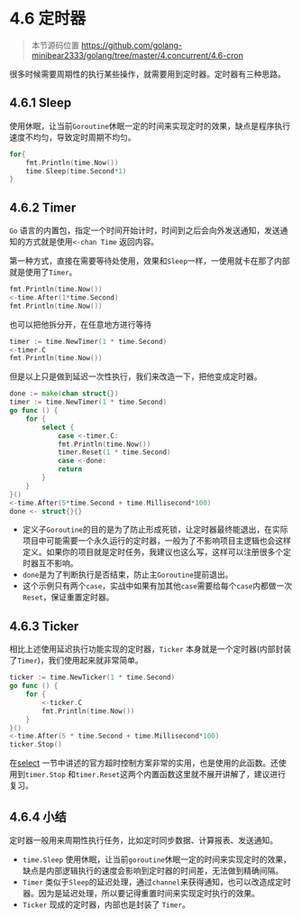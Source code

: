 # 4.6 定时器

> 本节源码位置 https://github.com/golang-minibear2333/golang/tree/master/4.concurrent/4.6-cron

很多时候需要周期性的执行某些操作，就需要用到定时器。定时器有三种思路。

## 4.6.1 Sleep

使用休眠，让当前`Goroutine`休眠一定的时间来实现定时的效果，缺点是程序执行速度不均匀，导致定时周期不均匀。

```go
for{
    fmt.Println(time.Now())
    time.Sleep(time.Second*1)
}
```

## 4.6.2 Timer

`Go` 语言的内置包，指定一个时间开始计时，时间到之后会向外发送通知，发送通知的方式就是使用`<-chan Time` 返回内容。

第一种方式，直接在需要等待处使用，效果和`Sleep`一样，一使用就卡在那了内部就是使用了`Timer`。

```go
fmt.Println(time.Now())
<-time.After(1*time.Second)
fmt.Println(time.Now())
```

也可以把他拆分开，在任意地方进行等待

```go
timer := time.NewTimer(1 * time.Second)
<-timer.C
fmt.Println(time.Now())
```

但是以上只是做到延迟一次性执行，我们来改造一下，把他变成定时器。

```go
done := make(chan struct{})
timer := time.NewTimer(1 * time.Second)
go func () {
    for {
        select {
            case <-timer.C:
            fmt.Println(time.Now())
            timer.Reset(1 * time.Second)
            case <-done:
            return
        }
    }
}()
<-time.After(5*time.Second + time.Millisecond*100)
done <- struct{}{}
```

* 定义子`Goroutine`的目的是为了防止形成死锁，让定时器最终能退出，在实际项目中可能需要一个永久运行的定时器，一般为了不影响项目主逻辑也会这样定义。如果你的项目就是定时任务，我建议也这么写，这样可以注册很多个定时器互不影响。
* `done`是为了判断执行是否结束，防止主`Goroutine`提前退出。
* 这个示例只有两个`case`，实战中如果有加其他`case`需要给每个`case`内都做一次`Reset`，保证重置定时器。

## 4.6.3 Ticker

相比上述使用延迟执行功能实现的定时器，`Ticker` 本身就是一个定时器(内部封装了`Timer`)，我们使用起来就非常简单。

```go
ticker := time.NewTicker(1 * time.Second)
go func () {
    for {
        <-ticker.C
        fmt.Println(time.Now())
    }
}()
<-time.After(5 * time.Second + time.Millisecond*100)
ticker.Stop()
```

在[select](https://golang.coding3min.com/4.concurrent/4-5-select/) 一节中讲述的官方超时控制方案非常的实用，也是使用的此函数。还使用到`timer.Stop`
和`timer.Reset`这两个内置函数这里就不展开讲解了，建议进行复习。

## 4.6.4 小结

定时器一般用来周期性执行任务，比如定时同步数据、计算报表、发送通知。

* `time.Sleep` 使用休眠，让当前`goroutine`休眠一定的时间来实现定时的效果，缺点是内部逻辑执行的速度会影响到定时器的时间差，无法做到精确间隔。
* `Timer` 类似于`Sleep`的延迟处理，通过`channel`来获得通知，也可以改造成定时器。因为是延迟处理，所以要记得重置时间来实现定时执行的效果。
* `Ticker` 现成的定时器，内部也是封装了 `Timer`。
